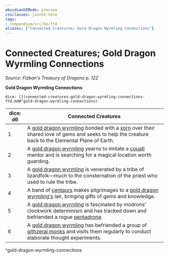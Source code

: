 ```yaml
---
obsidianUIMode: preview
cssclasses: json5e-note
tags:
- compendium/src/5e/ftd
aliases: ["Connected Creatures; Gold Dragon Wyrmling Connections"]
---
```

# Connected Creatures; Gold Dragon Wyrmling Connections
*Source: Fizban's Treasury of Dragons p. 122* 

**Gold Dragon Wyrmling Connections**

`dice: [](connected-creatures-gold-dragon-wyrmling-connections-ftd.md#^gold-dragon-wyrmling-connections)`

| dice: d6 | Connected Creatures |
|----------|---------------------|
| 1 | A [gold dragon wyrmling](/Systems/5e/bestiary/dragon/gold-dragon-wyrmling.md) bonded with a [xorn](/Systems/5e/bestiary/elemental/xorn.md) over their shared love of gems and seeks to help the creature back to the Elemental Plane of Earth. |
| 2 | A [gold dragon wyrmling](/Systems/5e/bestiary/dragon/gold-dragon-wyrmling.md) yearns to imitate a [couatl](/Systems/5e/bestiary/celestial/couatl.md) mentor and is searching for a magical location worth guarding. |
| 3 | A [gold dragon wyrmling](/Systems/5e/bestiary/dragon/gold-dragon-wyrmling.md) is venerated by a tribe of lizardfolk—much to the consternation of the priest who used to rule the tribe. |
| 4 | A band of [centaurs](/Systems/5e/bestiary/monstrosity/centaur.md) makes pilgrimages to a [gold dragon wyrmling's](/Systems/5e/bestiary/dragon/gold-dragon-wyrmling.md) lair, bringing gifts of gems and knowledge. |
| 5 | A [gold dragon wyrmling](/Systems/5e/bestiary/dragon/gold-dragon-wyrmling.md) is fascinated by modrons' clockwork determinism and has tracked down and befriended a rogue [pentadrone](/Systems/5e/bestiary/construct/pentadrone.md). |
| 6 | A [gold dragon wyrmling](/Systems/5e/bestiary/dragon/gold-dragon-wyrmling.md) has befriended a group of [githzerai monks](/Systems/5e/bestiary/humanoid/githzerai-monk.md) and visits them regularly to conduct elaborate thought experiments. |
^gold-dragon-wyrmling-connections